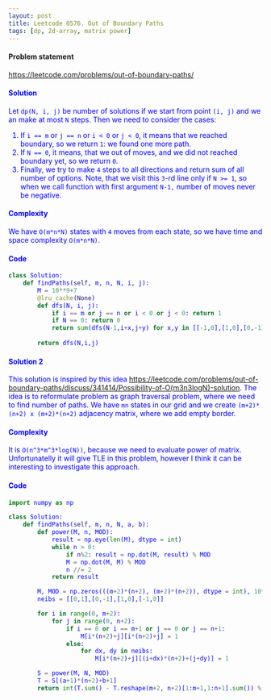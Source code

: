 ```yaml
---
layout: post
title: Leetcode 0576. Out of Boundary Paths
tags: [dp, 2d-array, matrix power]
---
```


#### Problem statement

<a href="https://leetcode.com/problems/out-of-boundary-paths/"> <font color = blue>https://leetcode.com/problems/out-of-boundary-paths/

#### Solution
Let `dp(N, i, j)` be number of solutions if we start from point `(i, j)` and we an make at most `N` steps. Then we need to consider the cases:

1. If `i == m` or `j == n` or `i < 0` or `j < 0`, it means that we reached boundary, so we return `1`: we found one more path.
2. If `N == 0`, it means, that we out of moves, and we did not reached boundary yet, so we return `0`.
3. Finally, we try to make `4` steps to all directions and return sum of all number of options. Note, that we visit this `3`-rd line only if `N >= 1`, so when we call function with first argument `N-1,` number of moves never be negative.

#### Complexity
We have `O(m*n*N)` states with `4` moves from each state, so we have time and space complexity `O(m*n*N)`.

#### Code
```python
class Solution:
    def findPaths(self, m, n, N, i, j):
        M = 10**9+7
        @lru_cache(None)
        def dfs(N, i, j):
            if i == m or j == n or i < 0 or j < 0: return 1
            if N == 0: return 0
            return sum(dfs(N-1,i+x,j+y) for x,y in [[-1,0],[1,0],[0,-1],[0,1]])%M
        
        return dfs(N,i,j)
```

#### Solution 2
This solution is inspired by this idea https://leetcode.com/problems/out-of-boundary-paths/discuss/341414/Possibility-of-O(m3n3logN)-solution. The idea is to reformulate problem as graph traversal problem, where we need to find number of paths. We have `mn` states in our grid and we create `(m+2)*(n+2) x (m+2)*(n+2)` adjacency matrix, where we add empty border.

#### Complexity
It is `O(n^3*m^3*log(N))`, because we need to evaluate power of matrix. Unfortunatelly it will give TLE in this problem, however I think it can be interesting to investigate this approach.

#### Code
```python
import numpy as np

class Solution:
    def findPaths(self, m, n, N, a, b):
        def power(M, n, MOD):
            result = np.eye(len(M), dtype = int)
            while n > 0:
                if n%2: result = np.dot(M, result) % MOD
                M = np.dot(M, M) % MOD
                n //= 2
            return result

        M, MOD = np.zeros(((m+2)*(n+2), (m+2)*(n+2)), dtype = int), 10**9+7
        neibs = [[0,1],[0,-1],[1,0],[-1,0]]

        for i in range(0, m+2):
            for j in range(0, n+2):
                if i == 0 or i == m+1 or j == 0 or j == n+1:
                    M[i*(n+2)+j][i*(n+2)+j] = 1
                else:
                    for dx, dy in neibs:
                        M[i*(n+2)+j][(i+dx)*(n+2)+(j+dy)] = 1

        S = power(M, N, MOD)
        T = S[(a+1)*(n+2)+b+1]
        return int(T.sum() - T.reshape(m+2, n+2)[1:m+1,1:n+1].sum()) % MOD
```
